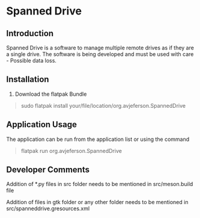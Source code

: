 # Spanned Drive

## Introduction

Spanned Drive is a software to manage multiple remote drives as if they are a single drive. The software is being developed and must be used with care - Possible data loss.

## Installation

1. Download the flatpak Bundle
> sudo flatpak install your/file/location/org.avjeferson.SpannedDrive

## Application Usage

The application can be run from the application list or using the command
> flatpak run org.avjeferson.SpannedDrive



## Developer Comments

Addition of *.py files in src folder needs to be mentioned in src/meson.build file

Addition of files in gtk folder or any other folder needs to be mentioned in src/spanneddrive.gresources.xml